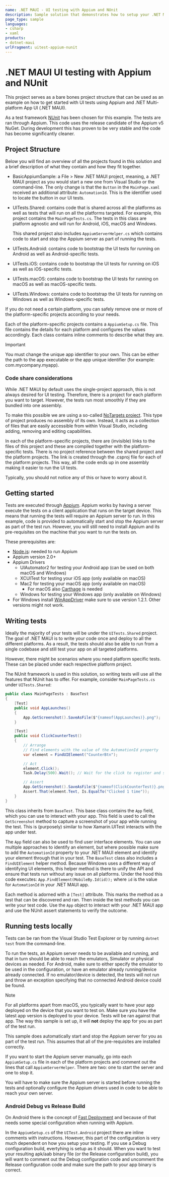 ```yaml
---
name: .NET MAUI - UI testing with Appium and NUnit
description: Sample solution that demonstrates how to setup your .NET MAUI app for UI testing with Appium and NUnit.
page_type: sample
languages:
- csharp
- xaml
products:
- dotnet-maui
urlFragment: uitest-appium-nunit
---
```


# .NET MAUI UI testing with Appium and NUnit

This project serves as a bare bones project structure that can be used as an example on how to get started with UI tests using Appium and .NET Multi-platform App UI (.NET MAUI).

As a test framework [NUnit](https://nunit.org/) has been chosen for this example. The tests are ran through Appium. This code uses the release candidate of the Appium v5 NuGet. During development this has proven to be very stable and the code has become significantly cleaner.

## Project Structure

Below you will find an overview of all the projects found in this solution and a brief description of what they contain and how they fit together.

* BasicAppiumSample: a File > New .NET MAUI project, meaning, a .NET MAUI project as you would start a new one from Visual Studio or the command-line. The only change is that the `Button` in the `MainPage.xaml` received an additional attribute: `AutomationId`. This is the identifier used to locate the button in our UI tests.

* UITests.Shared: contains code that is shared across all the platforms as well as tests that will run on all the platforms targeted. For example, this project contains the `MainPageTests.cs`. The tests in this class are platform agnostic and will run for Android, iOS, macOS and Windows.

  This shared project also includes `AppiumServerHelper.cs` which contains code to start and stop the Appium server as part of running the tests.

* UITests.Android: contains code to bootstrap the UI tests for running on Android as well as Android-specific tests.
* UITests.iOS: contains code to bootstrap the UI tests for running on iOS as well as iOS-specific tests.
* UITests.macOS: contains code to bootstrap the UI tests for running on macOS as well as macOS-specific tests.
* UITests.Windows: contains code to bootstrap the UI tests for running on Windows as well as Windows-specific tests.

If you do not need a certain platform, you can safely remove one or more of the platform-specific projects according to your needs.

Each of the platform-specific projects contains a `AppiumSetup.cs` file. This file contains the details for each platform and configures the values accordingly. Each class contains inline comments to describe what they are.

> [!IMPORTANT]
> You must change the unique app identifier to your own. This can be either the path to the app executable or the app unique identifier  (for example: com.mycompany.myapp).

### Code share considerations

While .NET MAUI by default uses the single-project approach, this is not always desired for UI testing. Therefore, there is a project for each platform you want to target. However, the tests run most smoothly if they are bundled into one assembly.

To make this possible we are using a so-called [NoTargets project](https://github.com/microsoft/MSBuildSdks/blob/main/src/NoTargets/). This type of project produces no assembly of its own. Instead, it acts as a collection of files that are easily accessible from within Visual Studio, including adding, removing and editing capabilities.

In each of the platform-specific projects, there are (invisible) links to the files of this project and these are compiled together with the platform-specific tests. There is no project reference between the shared project and the platform projects. The link is created through the .csproj file for each of the platform projects. This way, all the code ends up in one assembly making it easier to run the UI tests.

Typically, you should not notice any of this or have to worry about it.

## Getting started

Tests are executed through [Appium](https://appium.io/). Appium works by having a server execute the tests on a client application that runs on the target device. This means that running the tests will require an Appium server to run. In this example, code is provided to automatically start and stop the Appium server as part of the test run. However, you will still need to install Appium and its pre-requisites on the machine that you want to run the tests on.

These prerequisites are:

* [Node.js](https://nodejs.org/): needed to run Appium
* Appium version 2.0+
* Appium Drivers
  * UIAutomator2 for testing your Android app (can be used on both macOS and Windows)
  * XCUITest for testing your iOS app (only available on macOS)
  * Mac2 for testing your macOS app (only available on macOS)
    * For macOS also [Carthage](https://github.com/Carthage/Carthage) is needed
  * Windows for testing your Windows app (only available on Windows)
* For Windows install [WinAppDriver](https://github.com/microsoft/WinAppDriver) make sure to use version 1.2.1. Other versions might not work.

<!-- TODO: Link to instructions -->

## Writing tests

Ideally the majority of your tests will be under the `UITests.Shared` project. The goal of .NET MAUI is to write your code once and deploy to all the different platforms. As a result, the tests should also be able to run from a single codebase and still test your app on all targeted platforms.

However, there might be scenarios where you need platform specific tests. These can be placed under each respective platform project.

The NUnit framework is used in this solution, so writing tests will use all the features that NUnit has to offer. For example, consider `MainPageTests.cs` under `UITests.Shared`:

```csharp
public class MainPageTests : BaseTest
{
    [Test]
    public void AppLaunches()
    {
        App.GetScreenshot().SaveAsFile($"{nameof(AppLaunches)}.png");
    }

    [Test]
    public void ClickCounterTest()
    {
        // Arrange
        // Find elements with the value of the AutomationId property
        var element = FindUIElement("CounterBtn");

        // Act
        element.Click();
        Task.Delay(500).Wait(); // Wait for the click to register and show up on the screenshot

        // Assert
        App.GetScreenshot().SaveAsFile($"{nameof(ClickCounterTest)}.png");
        Assert.That(element.Text, Is.EqualTo("Clicked 1 time"));
    }
}
```

This class inherits from `BaseTest`. This base class contains the `App` field, which you can use to interact with your app. This field is used to call the `GetScreenshot` method to capture a screenshot of your app while running the test. This is (purposely) similar to how Xamarin.UITest interacts with the app under test.

The `App` field can also be used to find user interface elements. You can use multiple approaches to identify an element, but where possible make sure to add the `AutomationId` property to your .NET MAUI element and identify your element through that in your test. The `BaseTest` class also includes a `FindUIElement` helper method. Because Windows uses a different way of identifying UI elements, this helper method is there to unify the API and ensure that tests run without any issue on all platforms. Under the hood this code executes: `App.FindElement(MobileBy.Id(id));` where `id` is the value for `AutomationId` in your .NET MAUI app.

Each method is adorned with a `[Test]` attribute. This marks the method as a test that can be discovered and ran. Then inside the test methods you can write your test code. Use the `App` object to interact with your .NET MAUI app and use the NUnit assert statements to verify the outcome.

## Running tests locally

Tests can be ran from the Visual Studio Test Explorer or by running `dotnet test` from the command-line.

To run the tests, an Appium server needs to be available and running, and that in turn should be able to reach the emulators, Simulator or physical devices as needed. For Android, make sure to either specify the emulator to be used in the configuration, or have an emulator already running/device already connected. If no emulator/device is detected, the tests will not run and throw an exception specifying that no connected Android device could be found.

> [!NOTE]
> For all platforms apart from macOS, you typically want to have your app deployed on the device that you want to test on. Make sure you have the latest app version is deployed to your device. Tests will be ran against that app. The way this sample is set up, it will **not** deploy the app for you as part of the test run.

This sample does automatically start and stop the Appium server for you as part of the test run. This assumes that all of the pre-requisites are installed correctly.

If you want to start the Appium server manually, go into each `AppiumSetup.cs` file in each of the platform projects and comment out the lines that call `AppiumServerHelper`. There are two: one to start the server and one to stop it.

You will have to make sure the Appium server is started before running the tests and optionally configure the Appium drivers used in code to be able to reach your own server.

### Android Debug vs Release Build

On Android there is the concept of [Fast Deployment](https://learn.microsoft.com/xamarin/android/deploy-test/building-apps/build-process#fast-deployment) and because of that needs some special configuration when running with Appium.

In the `AppiumSetup.cs` of the `UITest.Android` project there are inline comments with instructions. However, this part of the configuration is very much dependent on how you setup your testing. If you use a Debug configuration build, evertyhing is setup as it should. When you want to test your resulting apk/aab binary file (or the Release configuration build), you will want to comment out the Debug configuration code and uncomment the Release configuration code and make sure the path to your app binary is correct.

